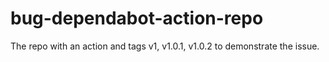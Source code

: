 # bug-dependabot-action-repo

The repo with an action and tags v1, v1.0.1, v1.0.2 to demonstrate the issue.
